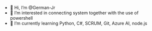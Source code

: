 - 👋 Hi, I’m @German-Jr
- 👀 I’m interested in connecting system together with the use of powershell
- 🌱 I’m currently learning Python, C#, SCRUM, Git, Azure AI, node.js

